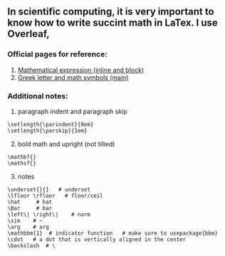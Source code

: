 ## In scientific computing, it is very important to know how to write succint math in LaTex. I use Overleaf,

### Official pages for reference:

1. [Mathematical expression (inline and block)](https://www.overleaf.com/learn/latex/Mathematical_expressions)
2. [Greek letter and math symbols (main)](https://www.overleaf.com/learn/latex/List_of_Greek_letters_and_math_symbols)



### Additional notes:

1. paragraph indent and paragraph skip

```
\setlength{\parindent}{0em}
\setlength{\parskip}{1em}
```


2. bold math and upright (not tilted)

```
\mathbf{}
\mathsf{}
```

3. notes

```
\underset{}{}   # underset
\lfloor \rfloor   # floor/ceil
\hat     # hat
\Bar     # bar
\left\| \right\|    # norm
\sim    # ~
\arg    # arg
\mathbbm{1}  # indicator function   # make sure to usepackage{bbm}
\cdot   # a dot that is vertically aligned in the center
\backslash  # \
```

